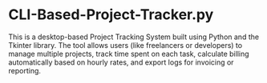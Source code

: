 # CLI-Based-Project-Tracker.py
This is a desktop-based Project Tracking System built using Python and the Tkinter library. The tool allows users (like freelancers or developers) to manage multiple projects, track time spent on each task, calculate billing automatically based on hourly rates, and export logs for invoicing or reporting.

